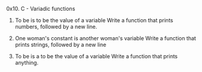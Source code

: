 0x10. C - Variadic functions

1. To be is to be the value of a variable
Write a function that prints numbers, followed by a new line.

2. One woman's constant is another woman's variable 
Write a function that prints strings, followed by a new line

3. To be is a to be the value of a variable 
Write a function that prints anything.

